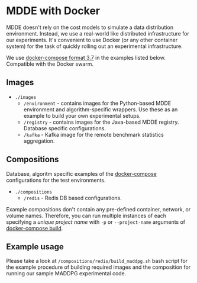# MDDE with Docker

MDDE doesn't rely on the cost models to simulate a data distribution environment. Instead, we use a real-world like distributed infrastructure for our experiments. It's convenient to use Docker (or any other container system) for the task of quickly rolling out an experimental infrastructure.

We use [docker-compose format 3.7](https://docs.docker.com/compose/compose-file/) in the examples listed below. Compatible with the Docker swarm. 

## Images 

* `./images`
    * `/environment` - contains images for the Python-based MDDE environment and algorithm-specific wrappers. Use these as an example to build your own experimental setups.
    * `/registry` - contains images for the Java-based MDDE registry. Database specific configurations.
    * `/kafka` - Kafka image for the remote benchmark statistics aggregation. 

## Compositions

Database, algoritm specific examples of the [docker-compose](https://docs.docker.com/compose/) configurations for the test environments.

* `./compositions`
  * `/redis` - Redis DB based configurations.

Example compositions don't contain any pre-defined container, network, or volume names. Therefore, you can run multiple instances of each specifying a *unique project name* with `-p` or `--project-name` arguments of [docker-compose build](https://docs.docker.com/compose/reference/overview/).

## Example usage

Please take a look at `/compositions/redis/build_maddpg.sh` bash script for the example procedure of building required images and the composition for running our sample MADDPG experimental code.
